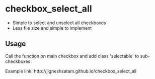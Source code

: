 # checkbox_select_all
- Simple to select and unselect all checkboxes
- Less file size and simple to implement 

## Usage

<p>Call the function on main checkbox and add class 'selectable' to sub-checkboxes.</p>

<p>Example link: http://jigneshsatam.github.io/checkbox_select_all </p>
